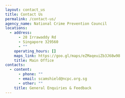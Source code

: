 ```yaml
---
layout: contact_us
title: Contact Us
permalink: /contact-us/
agency_name: National Crime Prevention Council
locations:
  - address:
      - 28 Irrawaddy Rd
      - Singapore 329560
      - ""
    operating_hours: []
    maps_link: https://goo.gl/maps/eZMaqeuiZb3J68w98
    title: Main Office
contacts:
  - content:
      - phone: ""
      - email: scamshield@ncpc.org.sg
      - other: ""
    title: General Enquiries & Feedback
---
```

